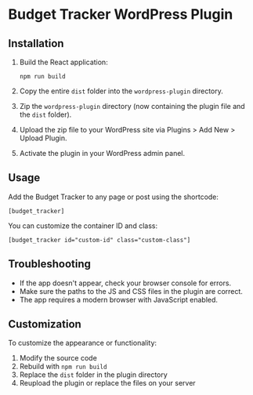 
# Budget Tracker WordPress Plugin

## Installation

1. Build the React application:
   ```
   npm run build
   ```

2. Copy the entire `dist` folder into the `wordpress-plugin` directory.

3. Zip the `wordpress-plugin` directory (now containing the plugin file and the `dist` folder).

4. Upload the zip file to your WordPress site via Plugins > Add New > Upload Plugin.

5. Activate the plugin in your WordPress admin panel.

## Usage

Add the Budget Tracker to any page or post using the shortcode:

```
[budget_tracker]
```

You can customize the container ID and class:

```
[budget_tracker id="custom-id" class="custom-class"]
```

## Troubleshooting

- If the app doesn't appear, check your browser console for errors.
- Make sure the paths to the JS and CSS files in the plugin are correct.
- The app requires a modern browser with JavaScript enabled.

## Customization

To customize the appearance or functionality:
1. Modify the source code
2. Rebuild with `npm run build`
3. Replace the `dist` folder in the plugin directory
4. Reupload the plugin or replace the files on your server
